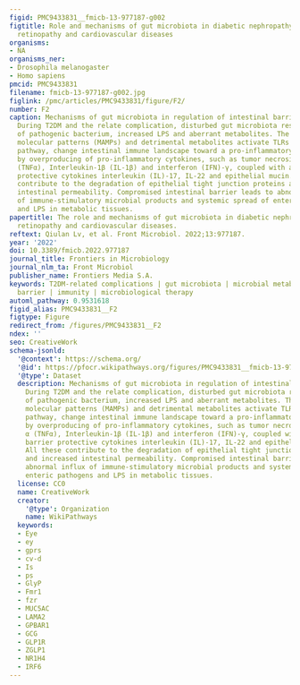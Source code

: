 ```yaml
---
figid: PMC9433831__fmicb-13-977187-g002
figtitle: Role and mechanisms of gut microbiota in diabetic nephropathy, diabetic
  retinopathy and cardiovascular diseases
organisms:
- NA
organisms_ner:
- Drosophila melanogaster
- Homo sapiens
pmcid: PMC9433831
filename: fmicb-13-977187-g002.jpg
figlink: /pmc/articles/PMC9433831/figure/F2/
number: F2
caption: Mechanisms of gut microbiota in regulation of intestinal barrier integrity.
  During T2DM and the relate complication, disturbed gut microbiota result in overgrowth
  of pathogenic bacterium, increased LPS and aberrant metabolites. The microbe-associated
  molecular patterns (MAMPs) and detrimental metabolites activate TLRs or NODs signaling
  pathway, change intestinal immune landscape toward a pro-inflammatory phenotype
  by overproducing of pro-inflammatory cytokines, such as tumor necrosis factor α
  (TNFα), Interleukin-1β (IL-1β) and interferon (IFN)-γ, coupled with a loss in barrier
  protective cytokines interleukin (IL)-17, IL-22 and epithelial mucin. All these
  contribute to the degradation of epithelial tight junction proteins and increased
  intestinal permeability. Compromised intestinal barrier leads to abnormal influx
  of immune-stimulatory microbial products and systemic spread of enteric pathogens
  and LPS in metabolic tissues.
papertitle: The role and mechanisms of gut microbiota in diabetic nephropathy, diabetic
  retinopathy and cardiovascular diseases.
reftext: Qiulan Lv, et al. Front Microbiol. 2022;13:977187.
year: '2022'
doi: 10.3389/fmicb.2022.977187
journal_title: Frontiers in Microbiology
journal_nlm_ta: Front Microbiol
publisher_name: Frontiers Media S.A.
keywords: T2DM-related complications | gut microbiota | microbial metabolites | intestinal
  barrier | immunity | microbiological therapy
automl_pathway: 0.9531618
figid_alias: PMC9433831__F2
figtype: Figure
redirect_from: /figures/PMC9433831__F2
ndex: ''
seo: CreativeWork
schema-jsonld:
  '@context': https://schema.org/
  '@id': https://pfocr.wikipathways.org/figures/PMC9433831__fmicb-13-977187-g002.html
  '@type': Dataset
  description: Mechanisms of gut microbiota in regulation of intestinal barrier integrity.
    During T2DM and the relate complication, disturbed gut microbiota result in overgrowth
    of pathogenic bacterium, increased LPS and aberrant metabolites. The microbe-associated
    molecular patterns (MAMPs) and detrimental metabolites activate TLRs or NODs signaling
    pathway, change intestinal immune landscape toward a pro-inflammatory phenotype
    by overproducing of pro-inflammatory cytokines, such as tumor necrosis factor
    α (TNFα), Interleukin-1β (IL-1β) and interferon (IFN)-γ, coupled with a loss in
    barrier protective cytokines interleukin (IL)-17, IL-22 and epithelial mucin.
    All these contribute to the degradation of epithelial tight junction proteins
    and increased intestinal permeability. Compromised intestinal barrier leads to
    abnormal influx of immune-stimulatory microbial products and systemic spread of
    enteric pathogens and LPS in metabolic tissues.
  license: CC0
  name: CreativeWork
  creator:
    '@type': Organization
    name: WikiPathways
  keywords:
  - Eye
  - ey
  - gprs
  - cv-d
  - Is
  - ps
  - GlyP
  - Fmr1
  - fzr
  - MUC5AC
  - LAMA2
  - GPBAR1
  - GCG
  - GLP1R
  - ZGLP1
  - NR1H4
  - IRF6
---
```

